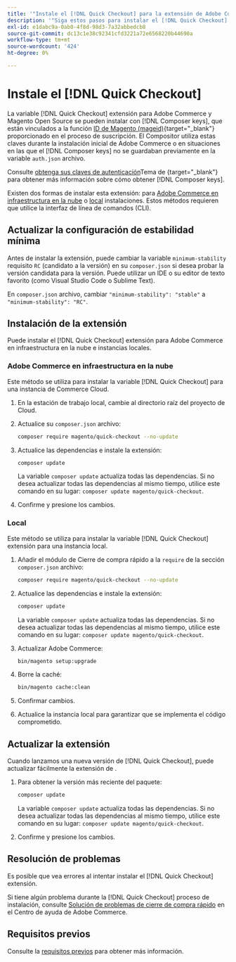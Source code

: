 ```yaml
---
title: '"Instale el [!DNL Quick Checkout] para la extensión de Adobe Commerce"'
description: '"Siga estos pasos para instalar el [!DNL Quick Checkout] en su proyecto de Adobe Commerce."'
exl-id: e1dabc9a-0ab0-4f8d-98d3-7a32abbedcb8
source-git-commit: dc13c1e38c92341cfd3221a72e6568220b44690a
workflow-type: tm+mt
source-wordcount: '424'
ht-degree: 0%

---
```


# Instale el [!DNL Quick Checkout]

La variable [!DNL Quick Checkout] extensión para Adobe Commerce y Magento Open Source se pueden instalar con [!DNL Composer keys], que están vinculados a la función [ID de Magento (mageid)](https://devdocs.magento.com/marketplace/sellers/profile-personal.html#field-descriptions){target=&quot;_blank&quot;} proporcionado en el proceso de suscripción. El Compositor utiliza estas claves durante la instalación inicial de Adobe Commerce o en situaciones en las que el [!DNL Composer keys] no se guardaban previamente en la variable `auth.json` archivo.

Consulte [obtenga sus claves de autenticación](https://devdocs.magento.com/guides/v2.4/install-gde/prereq/connect-auth.html)Tema de {target=&quot;_blank&quot;} para obtener más información sobre cómo obtener [!DNL Composer keys].

Existen dos formas de instalar esta extensión: para [Adobe Commerce en infraestructura en la nube](#magento-commerce-cloud) o [local](#on-premises) instalaciones. Estos métodos requieren que utilice la interfaz de línea de comandos (CLI).

## Actualizar la configuración de estabilidad mínima

Antes de instalar la extensión, puede cambiar la variable `minimum-stability` requisito `RC` (candidato a la versión) en su `composer.json` si desea probar la versión candidata para la versión. Puede utilizar un IDE o su editor de texto favorito (como Visual Studio Code o Sublime Text).

En `composer.json` archivo, cambiar `"minimum-stability": "stable"` a `"minimum-stability": "RC"`.

## Instalación de la extensión

Puede instalar el [!DNL Quick Checkout] extensión para Adobe Commerce en infraestructura en la nube e instancias locales.

### Adobe Commerce en infraestructura en la nube

Este método se utiliza para instalar la variable [!DNL Quick Checkout] para una instancia de Commerce Cloud.

1. En la estación de trabajo local, cambie al directorio raíz del proyecto de Cloud.

1. Actualice su `composer.json` archivo:

   ```bash
   composer require magento/quick-checkout --no-update
   ```

1. Actualice las dependencias e instale la extensión:

   ```bash
   composer update
   ```

   La variable `composer update` actualiza todas las dependencias. Si no desea actualizar todas las dependencias al mismo tiempo, utilice este comando en su lugar: `composer update magento/quick-checkout`.

1. Confirme y presione los cambios.

### Local

Este método se utiliza para instalar la variable [!DNL Quick Checkout] extensión para una instancia local.

1. Añadir el módulo de Cierre de compra rápido a la `require` de la sección `composer.json` archivo:

   ```bash
   composer require magento/quick-checkout --no-update
   ```

1. Actualice las dependencias e instale la extensión:

   ```bash
   composer update
   ```

   La variable `composer update` actualiza todas las dependencias. Si no desea actualizar todas las dependencias al mismo tiempo, utilice este comando en su lugar: `composer update magento/quick-checkout`.

1. Actualizar Adobe Commerce:

   ```bash
   bin/magento setup:upgrade
   ```

1. Borre la caché:

   ```bash
   bin/magento cache:clean
   ```

1. Confirmar cambios.
1. Actualice la instancia local para garantizar que se implementa el código comprometido.

## Actualizar la extensión

Cuando lanzamos una nueva versión de [!DNL Quick Checkout], puede actualizar fácilmente la extensión de .

1. Para obtener la versión más reciente del paquete:

   ```bash
   composer update
   ```

   La variable `composer update` actualiza todas las dependencias. Si no desea actualizar todas las dependencias al mismo tiempo, utilice este comando en su lugar: `composer update magento/quick-checkout`.

1. Confirme y presione los cambios.

## Resolución de problemas

Es posible que vea errores al intentar instalar el [!DNL Quick Checkout] extensión.

Si tiene algún problema durante la [!DNL Quick Checkout] proceso de instalación, consulte [Solución de problemas de cierre de compra rápido](https://support.magento.com/hc/en-us/articles/6909450342541) en el Centro de ayuda de Adobe Commerce.

## Requisitos previos

Consulte la [requisitos previos](../quick-checkout/prerequisites.md) para obtener más información.
